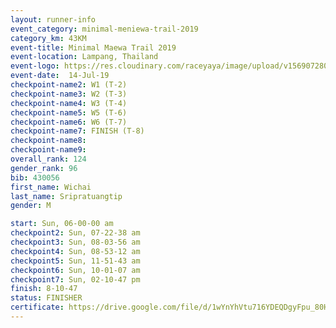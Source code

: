 ```yaml
---
layout: runner-info 
event_category: minimal-meniewa-trail-2019 
category_km: 43KM 
event-title: Minimal Maewa Trail 2019 
event-location: Lampang, Thailand 
event-logo: https://res.cloudinary.com/raceyaya/image/upload/v1569072805/logo/minimal-trail_ktnvsp.jpg 
event-date:  14-Jul-19 
checkpoint-name2: W1 (T-2) 
checkpoint-name3: W2 (T-3) 
checkpoint-name4: W3 (T-4) 
checkpoint-name5: W5 (T-6) 
checkpoint-name6: W6 (T-7) 
checkpoint-name7: FINISH (T-8) 
checkpoint-name8: 
checkpoint-name9: 
overall_rank: 124
gender_rank: 96
bib: 430056
first_name: Wichai
last_name: Sripratuangtip
gender: M

start: Sun, 06-00-00 am
checkpoint2: Sun, 07-22-38 am
checkpoint3: Sun, 08-03-56 am
checkpoint4: Sun, 08-53-12 am
checkpoint5: Sun, 11-51-43 am
checkpoint6: Sun, 10-01-07 am
checkpoint7: Sun, 02-10-47 pm
finish: 8-10-47
status: FINISHER
certificate: https://drive.google.com/file/d/1wYnYhVtu716YDEQDgyFpu_80HEbLtssx/view?usp=sharing
---
```

